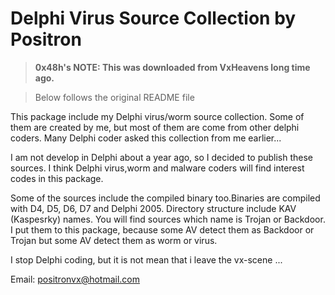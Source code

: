 # Delphi Virus Source Collection by Positron

> **0x48h's NOTE: This was downloaded from VxHeavens long time ago.**

> Below follows the original README file

This package include my Delphi virus/worm source collection.  Some of them are
created by me, but most of them are come from other delphi coders. Many Delphi 
coder asked this collection from me earlier...

I am not develop in Delphi about a year  ago, so I decided  to  publish  these 
sources. I think Delphi virus,worm and malware coders will find interest codes 
in this package.

Some of the sources include the compiled binary too.Binaries are compiled with 
D4, D5, D6, D7 and Delphi 2005.  Directory structure  include KAV  (Kaspesrky) 
names. You will find sources which name is Trojan  or Backdoor. I put them  to
this package,  because some AV  detect them  as Backdoor or Trojan but some AV
detect them as worm or virus.

I stop Delphi coding, but it is not mean that i leave the vx-scene ...


Email: positronvx@hotmail.com





  





